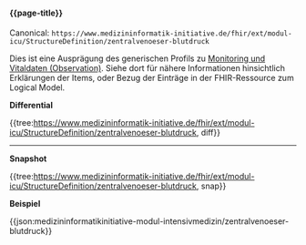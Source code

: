 #### {{page-title}}

Canonical: 
```https://www.medizininformatik-initiative.de/fhir/ext/modul-icu/StructureDefinition/zentralvenoeser-blutdruck```
<br> 

Dies ist eine Ausprägung des generischen Profils zu [Monitoring und Vitaldaten (Observation)](https://www.medizininformatik-initiative.de/fhir/ext/modul-icu/StructureDefinition/monitoring-und-vitaldaten). Siehe dort für nähere Informationen hinsichtlich Erklärungen der Items, oder Bezug der Einträge in der FHIR-Ressource zum Logical Model. 


**Differential**

{{tree:https://www.medizininformatik-initiative.de/fhir/ext/modul-icu/StructureDefinition/zentralvenoeser-blutdruck, diff}}

---

**Snapshot**

{{tree:https://www.medizininformatik-initiative.de/fhir/ext/modul-icu/StructureDefinition/zentralvenoeser-blutdruck, snap}}

**Beispiel**

{{json:medizininformatikinitiative-modul-intensivmedizin/zentralvenoeser-blutdruck}}